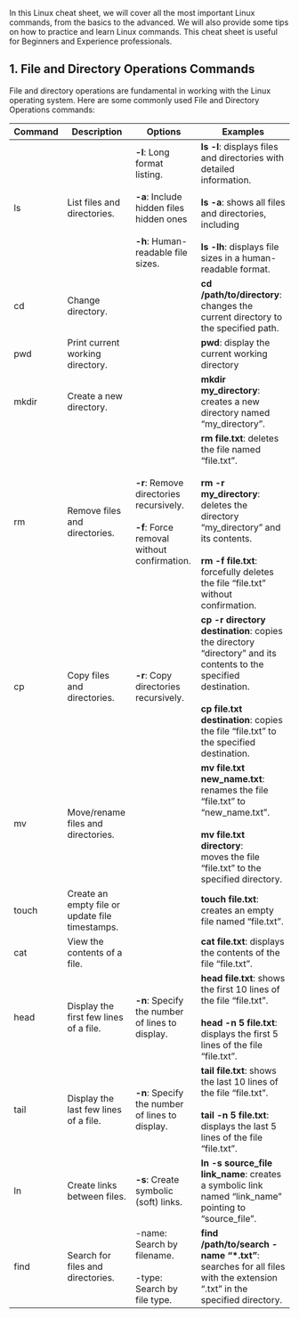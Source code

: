 In this Linux cheat sheet, we will cover all the most important Linux commands, from the basics to the advanced. We will also provide some tips on how to practice and learn Linux commands. This cheat sheet is useful for Beginners and Experience professionals.

## 1. File and Directory Operations Commands
File and directory operations are fundamental in working with the Linux operating system. Here are some commonly used File and Directory Operations commands:


| Command | Description                                     | Options                                                                                                                    | Examples                                                                                                                                                                                                                          |
| ------- | ----------------------------------------------- | -------------------------------------------------------------------------------------------------------------------------- | --------------------------------------------------------------------------------------------------------------------------------------------------------------------------------------------------------------------------------- |
| ls      | List files and directories.                     | **-l**: Long format listing.<br><br>**-a**: Include hidden files hidden ones<br><br>**-h**: Human-readable file sizes.<br> | **ls -l**: displays files and directories with detailed information.<br><br>**ls -a**: shows all files and directories, including<br><br>**ls -lh**: displays file sizes in a human-readable format.                              |
| cd      | Change directory.                               |                                                                                                                            | **cd /path/to/directory**: changes the current directory to the specified path.                                                                                                                                                   |
| pwd     | Print current working directory.                |                                                                                                                            | **pwd**: display the current working directory                                                                                                                                                                                    |
| mkdir   | Create a new directory.                         |                                                                                                                            | **mkdir my_directory**: creates a new directory named “my_directory”.                                                                                                                                                             |
| rm      | Remove files and directories.                   | **-r**: Remove directories recursively.<br><br>**-f**: Force removal without confirmation.                                 | **rm file.txt**: deletes the file named “file.txt”.<br><br>**rm -r my_directory**: deletes the directory “my_directory” and its contents.<br><br>**rm -f file.txt**: forcefully deletes the file “file.txt” without confirmation. |
| cp      | Copy files and directories.                     | **-r**: Copy directories recursively.                                                                                      | **cp -r directory destination**: copies the directory “directory” and its contents to the specified destination.<br><br>**cp file.txt destination**: copies the file “file.txt” to the specified destination.                     |
| mv      | Move/rename files and directories.              |                                                                                                                            | **mv file.txt new_name.txt**: <br>renames the file “file.txt” to “new_name.txt”.<br><br>**mv file.txt directory**:<br>moves the file “file.txt” to the specified directory.                                                       |
| touch   | Create an empty file or update file timestamps. |                                                                                                                            | **touch file.txt**: creates an empty file named “file.txt”.                                                                                                                                                                       |
| cat     | View the contents of a file.                    |                                                                                                                            | **cat file.txt**: displays the contents of the file “file.txt”.                                                                                                                                                                   |
| head    | Display the first few lines of a file.          | **-n**: Specify the number of lines to display.                                                                            | **head file.txt**: shows the first 10 lines of the file “file.txt”.<br><br>**head -n 5 file.txt**: displays the first 5 lines of the file “file.txt”.                                                                             |
| tail    | Display the last few lines of a file.           | **-n**: Specify the number of lines to display.                                                                            | **tail file.txt**: shows the last 10 lines of the file “file.txt”.<br><br>**tail -n 5 file.txt**: displays the last 5 lines of the file “file.txt”.                                                                               |
| ln      | Create links between files.                     | **-s**: Create symbolic (soft) links.                                                                                      | **ln -s source_file link_name**: creates a symbolic link named “link_name” pointing to “source_file”.                                                                                                                             |
| find    | Search for files and directories.               | -name: Search by filename.<br><br>-type: Search by file type.                                                              | **find /path/to/search -name “*.txt”**: searches for all files with the extension “.txt” in the specified directory.                                                                                                              |
